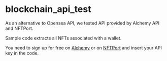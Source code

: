 # blockchain_api_test

As an alternative to Opensea API, we tested API provided by Alchemy API and NFTPort.

Sample code extracts all NFTs associated with a wallet.

You need to sign up for free on [Alchemy](https://www.alchemy.com/) or on [NFTPort](https://www.nftport.xyz/) and insert your API key in the code.
